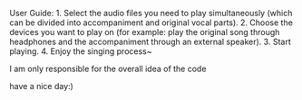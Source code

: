 User Guide: 1. Select the audio files you need to play simultaneously (which can be divided into accompaniment and original vocal parts). 
2. Choose the devices you want to play on (for example: play the original song through headphones and the accompaniment through an external speaker). 
3. Start playing.
4. Enjoy the singing process~

I am only responsible for the overall idea of the code

have a nice day:)
